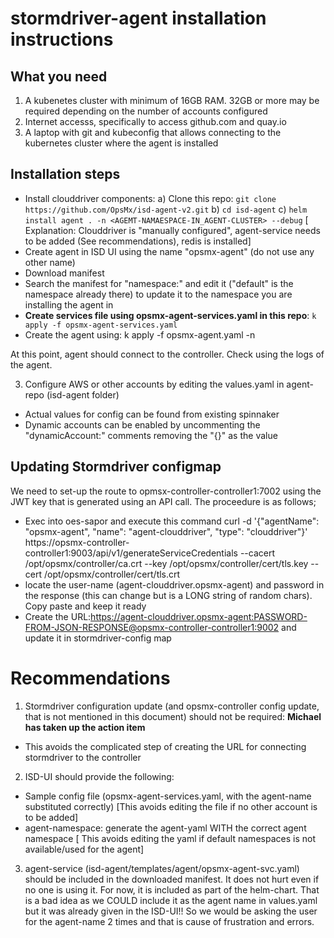 # stormdriver-agent installation instructions

## What you need
1. A kubenetes cluster with minimum of 16GB RAM. 32GB or more may be required depending on the number of accounts configured
2. Internet accesss, specifically to access github.com and quay.io
3. A laptop with git and kubeconfig that allows connecting to the kubernetes cluster where the agent is installed

## Installation steps
- Install clouddriver components: 
  a) Clone this repo: `git clone https://github.com/OpsMx/isd-agent-v2.git`
  b) `cd isd-agent` 
  c) `helm install agent . -n <AGEMT-NAMAESPACE-IN_AGENT-CLUSTER> --debug`
[ Explanation: Clouddriver is "manually configured", agent-service needs to be added (See recommendations), redis is installed]
- Create agent in ISD UI using the name "opsmx-agent" (do not use any other name)
- Download manifest
- Search the manifest for "namespace:" and edit it ("default" is the namespace already there) to update it to the namespace you are installing the agent in
- **Create services file using opsmx-agent-services.yaml in this repo**: `k apply -f opsmx-agent-services.yaml`
- Create the agent using: k apply -f opsmx-agent.yaml -n <NAMAESPACE>

At this point, agent should connect to the controller. Check using the logs of the agent.

3. Configure AWS or other accounts by editing the values.yaml in agent-repo (isd-agent folder)
- Actual values for config can be found from existing spinnaker
- Dynamic accounts can be enabled by uncommenting the "dynamicAccount:" comments removing the "{}" as the value


## Updating Stormdriver configmap
We need to set-up the route to opmsx-controller-controller1:7002 using the JWT key that is generated using an API call. The proceedure is as follows;
- Exec into oes-sapor and execute this command
curl -d '{"agentName": "opsmx-agent", "name": "agent-clouddriver", "type": "clouddriver"}' https://opsmx-controller-controller1:9003/api/v1/generateServiceCredentials --cacert /opt/opsmx/controller/ca.crt --key /opt/opsmx/controller/cert/tls.key --cert /opt/opsmx/controller/cert/tls.crt
- locate the user-name (agent-clouddriver.opsmx-agent) and password in the response (this can change but is a LONG string of random chars). Copy paste and keep it ready
- Create the URL:https://agent-clouddriver.opsmx-agent:PASSWORD-FROM-JSON-RESPONSE@opsmx-controller-controller1:9002 and update it in stormdriver-config map 

# Recommendations
1. Stormdriver configuration update (and opsmx-controller config update, that is not mentioned in this document) should not be required: **Michael has taken up the action item**
  - This avoids the complicated step of creating the URL for connecting stormdriver to the controller
2. ISD-UI should provide the following:
  - Sample config file (opsmx-agent-services.yaml, with the agent-name substituted correctly) [This avoids editing the file if no other account is to be added]
  - agent-namespace: generate the agent-yaml WITH the correct agent namespace [ This avoids editing the yaml if default namespaces is not available/used for the agent]
3. agent-service (isd-agent/templates/agent/opsmx-agent-svc.yaml) should be included in the downloaded manifest. It does not hurt even if no one is using it. For now, it is included as part of the helm-chart. That is a bad idea as we COULD include it as the agent name in values.yaml but it was already given in the ISD-UI!! So we would be asking the user for the agent-name 2 times and that is cause of frustration and errors.

